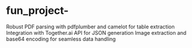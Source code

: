 # fun_project-

Robust PDF parsing with pdfplumber and camelot for table extraction Integration with Together.ai API for JSON generation Image extraction and base64 encoding for seamless data handling
